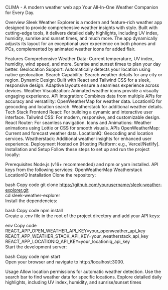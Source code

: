 CLIMA - A modern weather web app
Your All-In-One Weather Companion for Every Day.

Overview
Sleek Weather Explorer is a modern and feature-rich weather app designed to provide comprehensive weather insights with style. Built with cutting-edge tools, it delivers detailed daily highlights, including UV index, humidity, sunrise and sunset times, and much more. The app dynamically adjusts its layout for an exceptional user experience on both phones and PCs, complemented by animated weather icons for added flair.

Features
Comprehensive Weather Data:
Current temperature, UV index, humidity, wind speed, and more.
Sunrise and sunset times to plan your day better.
Geolocation Support: Automatically detects your location using native geolocation.
Search Capability: Search weather details for any city or region.
Dynamic Design:
Built with React and Tailwind CSS for a sleek, responsive design.
Adaptive layouts ensure a seamless experience across devices.
Weather Visualization: Animated weather icons provide a visually engaging experience.
API Integration: Combines data from multiple APIs for accuracy and versatility:
OpenWeatherMap for weather data.
LocationIQ for geocoding and location search.
Weatherstack for additional weather details.
Tech Stack
Frontend
React: For building a dynamic and interactive user interface.
Tailwind CSS: For modern, responsive, and customizable design.
React Router: For seamless navigation.
Icons and Animations: Weather animations using Lottie or CSS for smooth visuals.
APIs
OpenWeatherMap: Current and forecast weather data.
LocationIQ: Geocoding and location services.
Weatherstack: Additional weather insights for enhanced user experience.
Deployment
Hosted on [Hosting Platform: e.g., Vercel/Netlify].
Installation and Setup
Follow these steps to set up and run the project locally:

Prerequisites
Node.js (v16+ recommended) and npm or yarn installed.
API keys from the following services:
OpenWeatherMap
Weatherstack
LocationIQ
Installation
Clone the repository:

bash
Copy code
git clone https://github.com/yourusername/sleek-weather-explorer.git  
cd sleek-weather-explorer  
Install the dependencies:

bash
Copy code
npm install  
Create a .env file in the root of the project directory and add your API keys:

env
Copy code
REACT_APP_OPEN_WEATHER_API_KEY=your_openweather_api_key  
REACT_APP_WEATHER_STACK_API_KEY=your_weatherstack_api_key  
REACT_APP_LOCATIONIQ_API_KEY=your_locationiq_api_key  
Start the development server:

bash
Copy code
npm start  
Open your browser and navigate to http://localhost:3000.

Usage
Allow location permissions for automatic weather detection.
Use the search bar to find weather data for specific locations.
Explore detailed daily highlights, including UV index, humidity, and sunrise/sunset times
